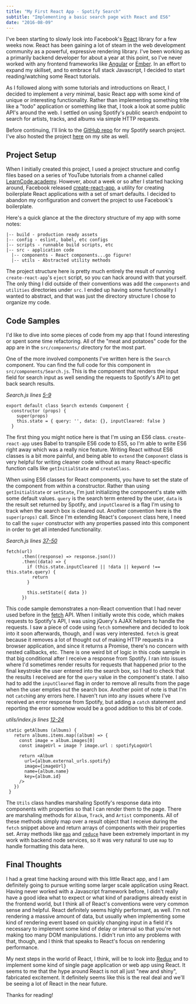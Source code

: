 ```yaml
---
title: "My First React App - Spotify Search"
subtitle: "Implementing a basic search page with React and ES6"
date: "2016-08-09"
---
```

I've been starting to slowly look into Facebook's [React](https://facebook.github.io/react/) library for a few weeks now. React has been gaining a lot of steam in the web development community as a powerful, expressive rendering library. I've been working as a primarily backend developer for about a year at this point, so I've never worked with any frontend frameworks like [Angular](https://angularjs.org/) or [Ember](http://emberjs.com/). In an effort to expand my skillset, and to embrace full stack Javascript, I decided to start reading/watching some React tutorials.

As I followed along with some tutorials and introductions on React, I decided to implement a *very* minimal, basic React app with some kind of unique or interesting functionality. Rather than implementing something trite like a "todo" application or something like that, I took a look at some public API's around the web. I settled on using Spotify's public search endpoint to search for artists, tracks, and albums via simple HTTP requests.

Before continuing, I'll link to the [GitHub repo](https://github.com/kpollich/spotify-react) for my Spotify search project. I've also hosted the project [here](/spotify-search) on my site as well.

## Project Setup

When I initially created this project, I used a project structure and config files based on a series of YouTube tutorials from a channel called [LearnCode.academy](https://www.youtube.com/user/learncodeacademy). However, about a week or so after I started hacking around, Facebook released [create-react-app](https://github.com/facebookincubator/create-react-app), a utility for creating boilerplate React applications with a set of smart defaults. I decided to abandon my configuration and convert the project to use Facebook's boilerplate.

Here's a quick glance at the the directory structure of my app with some notes:

```
|-- build - production ready assets
|-- config - eslint, babel, etc configs
|-- scripts - runnable build scripts, etc
|-- src - application code
  |-- components - React components...go figure!
  |-- utils - Abstracted utility methods
```

The project structure here is pretty much entirely the result of running `create-react-app`'s `eject` script, so you can hack around with that yourself. The only thing I did outside of their conventions was add the `components` and `utilities` directories under `src`. I ended up having some functionality I wanted to abstract, and that was just the directory structure I chose to organize my code.

## Code Samples

I'd like to dive into some pieces of code from my app that I found interesting or spent some time refactoring. All of the "meat and potatoes" code for the app are in the `src/components/` directory for the most part.

One of the more involved components I've written here is the `Search` component. You can find the full code for this component in `src/components/Search.js`. This is the component that renders the input field for search input as well sending the requests to Spotify's API to get back search results.

*Search.js lines [5-9](https://github.com/kpollich/spotify-react/blob/master/src/components/Search.js#L5-L9)*

```
export default class Search extends Component {
  constructor (props) {
    super(props)
    this.state = { query: '', data: {}, inputCleared: false }
  }
```

The first thing you might notice here is that I'm using an ES6 class. `create-react-app` uses Babel to transpile ES6 code to ES5, so I'm able to write ES6 right away which was a really nice feature. Writing React without ES6 classes is a bit more painful, and being able to `extend` the `Component` class is very helpful for writing cleaner code without as many React-specific function calls like `getInitialState` and `createClass`.

When using ES6 classes for React components, you have to set the state of the component from within a constructor. Rather than using `getInitialState` or `setState`, I'm just initializing the component's state with some default values. `query` is the search term entered by the user, `data` is the result set returned by Spotify, and `inputCleared` is a flag I'm using to track when the search box is cleared out. Another convention here is the `super(props)` call. Since I'm extending React's `Component` class here, I need to call the `super` constructor with any properties passed into this component in order to get all intended functionality.

*Search.js lines [37-50](https://github.com/kpollich/spotify-react/blob/master/src/components/Search.js#L37-L50)*

```
fetch(url)
      .then((response) => response.json())
      .then((data) => {
        if (this.state.inputCleared || !data || keyword !== this.state.query) {
          return
        }

        this.setState({ data })
      })
```

This code sample demonstrates a non-React convention that I had never used before in the [fetch](https://developer.mozilla.org/en-US/docs/Web/API/Fetch_API) API. When I initially wrote this code, which makes requests to Spotify's API, I was using jQuery's AJAX helpers to handle the requests. I saw a piece of code using `fetch` somewhere and decided to look into it soon afterwards, though, and I was very interested. `fetch` is great because it removes a lot of thought out of making HTTP requests in a browser application, and since it returns a Promise, there's no concern with nested callbacks, etc. There is one weird bit of logic in this code sample in that big conditional after I receive a response from Spotify. I ran into issues where I'd sometimes render results for requests that happened prior to the final keystroke the user entered into the search box, so I had to check that the results I received are for the `query` value in the component's state. I also had to add the `inputCleared` flag in order to remove all results from the page when the user empties out the search box. Another point of note is that I'm not `catch`ing any errors here. I haven't run into any issues where I've received an error response from Spotify, but adding a `catch` statement and reporting the error somehow would be a good addition to this bit of code.

*utils/index.js lines [12-24](https://github.com/kpollich/spotify-react/blob/master/src/utils/index.js#L12-L24)*

```
static getAlbums (albums) {
   return albums.items.map((album) => {
     const image = album.images[0]
     const imageUrl = image ? image.url : spotifyLogoUrl

     return <Album
       url={album.external_urls.spotify}
       image={imageUrl}
       name={album.name}
       key={album.id}
     />
   })
 }
```

The `Utils` class handles marshaling Spotify's response data into components with properties so that I can render them to the page. There are marshaling methods for `Album`, `Track`, and `Artist` components. All of these methods simply map over a result object that I receive during the `fetch` snippet above and return arrays of components with their properties set. Array methods like [`map`](https://developer.mozilla.org/en-US/docs/Web/JavaScript/Reference/Global_Objects/Array/map) and [`reduce`](https://developer.mozilla.org/en-US/docs/Web/JavaScript/Reference/Global_Objects/Array/reduce) have been extremely important in my work with backend node services, so it was very natural to use `map` to handle formatting this data here.

## Final Thoughts

I had a great time hacking around with this little React app, and I am definitely going to pursue writing some larger scale application using React. Having never worked with a Javascript framework before, I didn't really have a good idea what to expect or what kind of paradigms already exist in the frontend world, but I think all of React's conventions were very common sense and helpful. React definitely seems highly performant, as well. I'm not rendering a massive amount of data, but usually when implementing some kind of rendering event based on quickly changing input in a field it's necessary to implement some kind of delay or interval so that you're not making too many DOM manipulations. I didn't run into any problems with that, though, and I think that speaks to React's focus on rendering performance.

My next steps in the world of React, I think, will be to look into [Redux](https://github.com/reactjs/redux) and to implement some kind of single page application or web app using React. It seems to me that the hype around React is not all just "new and shiny", fabricated excitement. It definitely seems like this is the real deal and we'll be seeing a lot of React in the near future.

Thanks for reading!
